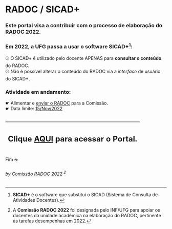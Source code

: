 # RADOC / SICAD+

### Este portal visa a contribuir com o processo de elaboração do RADOC 2022.

### Em 2022, a UFG passa a usar o software **SICAD+**[^1]:<br>
&#x26BE; O SICAD+ é utilizado pelo docente APENAS para **consultar o conteúdo** do RADOC.<br>
&#x26BE; Não é possível alterar o conteúdo do RADOC via a _interface_ de usuário do SICAD+.

### Atividade em andamento:
&#x261B; Alimentar e [enviar o RADOC](x-radoc-envio-1.md) para a Comissão.<br>
&#x261B; Data limite: <ins>15/Nov/2022</ins><br><br>

|<H2>Clique [AQUI](./doc/painel.md#painel-visao-geral/) para acessar o Portal.</H2>|
|-|

Fim	&#9749;
###### *by [Comissão RADOC 2022](./doc/x-index.md#comissão-radoc-2022)* [^2]
[^1]: **SICAD+** é o software que substitui o SICAD (Sistema de Consulta de Atividades Docentes).
[^2]: A **Comissão RADOC 2022** foi designada pelo INF/UFG para apoiar os docentes da unidade acadêmica na elaboração do RADOC, pertinente às tarefas desempenhas em 2022.
